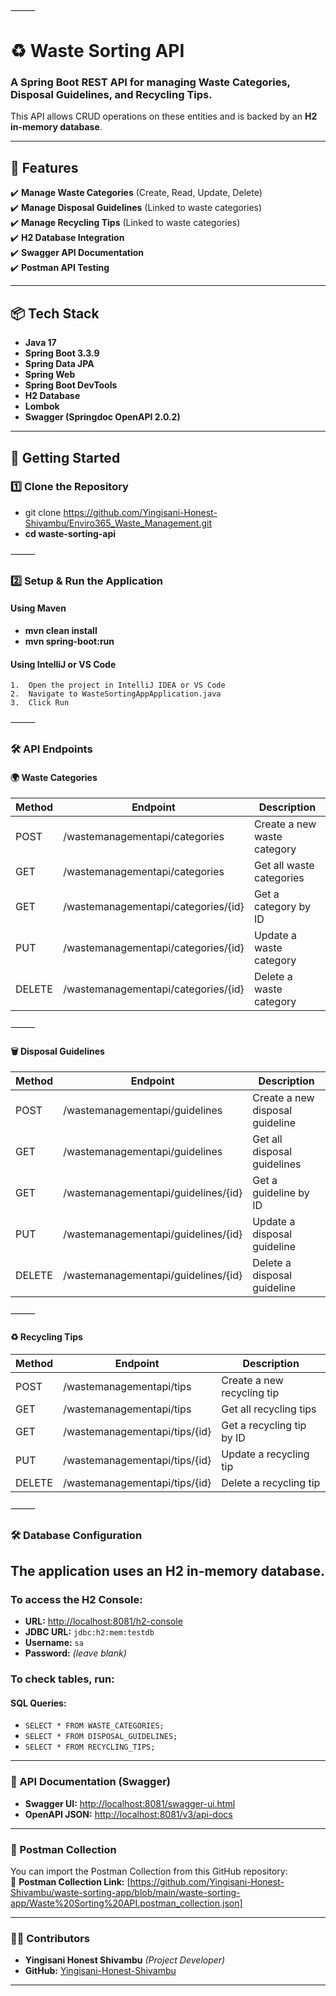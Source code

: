 ⸻

# ♻️ Waste Sorting API

### A **Spring Boot REST API** for managing **Waste Categories, Disposal Guidelines, and Recycling Tips**.  
This API allows CRUD operations on these entities and is backed by an **H2 in-memory database**.

---

## 📌 Features
✔️ **Manage Waste Categories** (Create, Read, Update, Delete)  
✔️ **Manage Disposal Guidelines** (Linked to waste categories)  
✔️ **Manage Recycling Tips** (Linked to waste categories)  
✔️ **H2 Database Integration**  
✔️ **Swagger API Documentation**  
✔️ **Postman API Testing**  

---

## 📦 Tech Stack
- **Java 17**  
- **Spring Boot 3.3.9**  
- **Spring Data JPA**  
- **Spring Web**  
- **Spring Boot DevTools**  
- **H2 Database**  
- **Lombok**  
- **Swagger (Springdoc OpenAPI 2.0.2)**  

---

## 🚀 Getting Started

### 1️⃣ Clone the Repository
- git clone https://github.com/Yingisani-Honest-Shivambu/Enviro365_Waste_Management.git 
- **cd waste-sorting-api**



⸻

### 2️⃣ Setup & Run the Application

#### Using Maven

- **mvn clean install**
- **mvn spring-boot:run**

#### Using IntelliJ or VS Code
	1.	Open the project in IntelliJ IDEA or VS Code
	2.	Navigate to WasteSortingAppApplication.java
	3.	Click Run

⸻

### 🛠 API Endpoints

#### 🌍 Waste Categories

| Method	| Endpoint	                      |Description                    |
|---------------|-------------------------------------|-------------------------------|
|POST	        |/wastemanagementapi/categories	      |Create a new waste category    |
|GET	        |/wastemanagementapi/categories	      |Get all waste categories       |
|GET	        |/wastemanagementapi/categories/{id}  |Get a category by ID           |
|PUT	        |/wastemanagementapi/categories/{id}  |Update a waste category        |
|DELETE         |/wastemanagementapi/categories/{id}  |Delete a waste category        |



⸻

#### 🗑️ Disposal Guidelines

| Method	| Endpoint	                      |Description                    |
|---------------|-------------------------------------|-------------------------------|
|POST		|/wastemanagementapi/guidelines	      |Create a new disposal guideline|
|GET		|/wastemanagementapi/guidelines       |Get all disposal guidelines    |
|GET		|/wastemanagementapi/guidelines/{id}  |Get a guideline by ID          |
|PUT		|/wastemanagementapi/guidelines/{id}  |Update a disposal guideline    |
|DELETE		|/wastemanagementapi/guidelines/{id}  |Delete a disposal guideline    |



⸻

#### ♻️ Recycling Tips

| Method	| Endpoint	                      |Description                    |
|---------------|-------------------------------------|-------------------------------|
|POST		|/wastemanagementapi/tips	      |Create a new recycling tip     |
|GET		|/wastemanagementapi/tips	      |Get all recycling tips         | 
|GET		|/wastemanagementapi/tips/{id}	      |Get a recycling tip by ID      |
|PUT		|/wastemanagementapi/tips/{id}	      |Update a recycling tip         |
|DELETE		|/wastemanagementapi/tips/{id}	      |Delete a recycling tip         |



⸻

### 🛠 Database Configuration

## The application uses an H2 in-memory database.

### To access the H2 Console:
- **URL:** [http://localhost:8081/h2-console](http://localhost:8081/h2-console)
- **JDBC URL:** `jdbc:h2:mem:testdb`
- **Username:** `sa`
- **Password:** *(leave blank)*

### To check tables, run:
#### SQL Queries:
- `SELECT * FROM WASTE_CATEGORIES;`
- `SELECT * FROM DISPOSAL_GUIDELINES;`
- `SELECT * FROM RECYCLING_TIPS;`

---

### 📖 API Documentation (Swagger)
- **Swagger UI:** [http://localhost:8081/swagger-ui.html](http://localhost:8081/swagger-ui.html)  
- **OpenAPI JSON:** [http://localhost:8081/v3/api-docs](http://localhost:8081/v3/api-docs)

---

### 📮 Postman Collection

You can import the Postman Collection from this GitHub repository:  
📌 **Postman Collection Link:** [https://github.com/Yingisani-Honest-Shivambu/waste-sorting-app/blob/main/waste-sorting-app/Waste%20Sorting%20API.postman_collection.json] 

---

### 👨‍💻 Contributors
- **Yingisani Honest Shivambu** *(Project Developer)*
- **GitHub:** [Yingisani-Honest-Shivambu](https://github.com/Yingisani-Honest-Shivambu)

---
